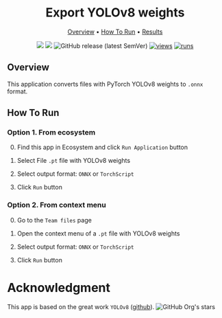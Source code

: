 <div align="center" markdown>

# Export YOLOv8 weights
  
<p align="center">
  <a href="#Overview">Overview</a> •
  <a href="#How-To-Run">How To Run</a> •
  <a href="#Results">Results</a> 
</p>

[![](https://img.shields.io/badge/supervisely-ecosystem-brightgreen)](https://ecosystem.supervisely.com/apps/supervisely-ecosystem/yolov8/export_weigths)
[![](https://img.shields.io/badge/slack-chat-green.svg?logo=slack)](https://supervisely.com/slack)
![GitHub release (latest SemVer)](https://img.shields.io/github/v/release/supervisely-ecosystem/yolov8)
[![views](https://app.supervise.ly/img/badges/views/supervisely-ecosystem/yolov8/export_weights.png)](https://supervisely.com)
[![runs](https://app.supervise.ly/img/badges/runs/supervisely-ecosystem/yolov8/export_weights.png)](https://supervisely.com)

</div>

## Overview

This application converts files with PyTorch YOLOv8 weights to `.onnx` format.

## How To Run

### Option 1. From ecosystem

0. Find this app in Ecosystem and click `Run Application` button

1. Select File `.pt` file with YOLOv8 weights

2. Select output format: `ONNX` or `TorchScript`

3. Click `Run` button

### Option 2. From context menu

0. Go to the `Team files` page

1. Open the context menu of a `.pt` file with YOLOv8 weights

2. Select output format: `ONNX` or `TorchScript`

3. Click `Run` button

# Acknowledgment

This app is based on the great work `YOLOv8` ([github](https://github.com/ultralytics/ultralytics)). ![GitHub Org's stars](https://img.shields.io/github/stars/ultralytics/ultralytics?style=social)
